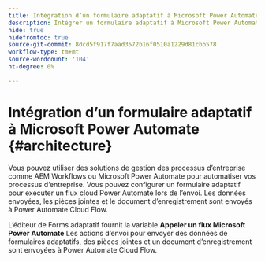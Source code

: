 ```yaml
---
title: Intégration d’un formulaire adaptatif à Microsoft Power Automate
description: Intégrer un formulaire adaptatif à Microsoft Power Automate.
hide: true
hidefromtoc: true
source-git-commit: 8dcd5f917f7aad3572b16f0510a1229d81cbb578
workflow-type: tm+mt
source-wordcount: '104'
ht-degree: 0%

---
```



# Intégration d’un formulaire adaptatif à Microsoft Power Automate {#architecture}

Vous pouvez utiliser des solutions de gestion des processus d’entreprise comme AEM Workflows ou Microsoft Power Automate pour automatiser vos processus d’entreprise. Vous pouvez configurer un formulaire adaptatif pour exécuter un flux cloud Power Automate lors de l’envoi. Les données envoyées, les pièces jointes et le document d’enregistrement sont envoyés à Power Automate Cloud Flow.

L’éditeur de Forms adaptatif fournit la variable **Appeler un flux Microsoft Power Automate** Les actions d’envoi pour envoyer des données de formulaires adaptatifs, des pièces jointes et un document d’enregistrement sont envoyées à Power Automate Cloud Flow.
